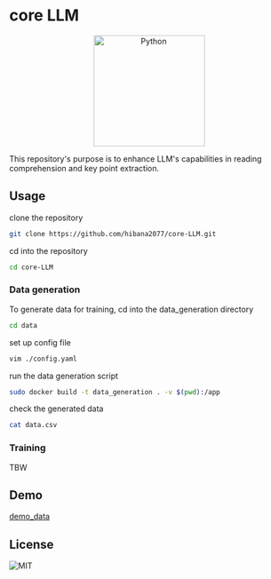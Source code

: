 # core LLM

<p align="center">
  <img src="https://raw.githubusercontent.com/SAWARATSUKI/ServiceLogos/main/Python/Python.png" alt="Python" width="200" />
</p>

This repository's purpose is to enhance LLM's capabilities in reading comprehension and key point extraction.

## Usage

clone the repository

```bash
git clone https://github.com/hibana2077/core-LLM.git
```

cd into the repository

```bash
cd core-LLM
```

### Data generation

To generate data for training, cd into the data_generation directory

```bash
cd data
```

set up config file

```bash
vim ./config.yaml
```

run the data generation script

```bash
sudo docker build -t data_generation . -v $(pwd):/app
```

check the generated data

```bash
cat data.csv
```

### Training

TBW

## Demo

[demo_data](./data/data.csv)

## License

![MIT](https://img.shields.io/badge/license-MIT-green)
